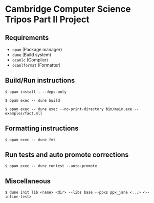 # Cambridge Computer Science Tripos Part II Project

## Requirements
- `opam` (Package manager)
- `dune` (Build system)
- `ocamlc` (Compiler)
- `ocamlformat` (Formatter)

## Build/Run instructions
`$ opam install . --deps-only`

`$ opam exec -- dune build`

`$ opam exec -- dune exec --no-print-directory bin/main.exe -- examples/fact.mll`

## Formatting instructions
`$ opam exec -- dune fmt`

## Run tests and auto promote corrections
`$ opam exec -- dune runtest --auto-promote`

## Miscellaneous
`$ dune init lib <name> <dir> --libs base --ppxs ppx_jane <...> <--inline-test> `
